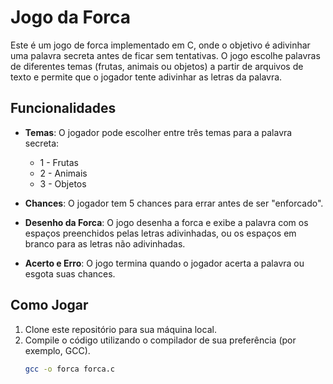 # Jogo da Forca

Este é um jogo de forca implementado em C, onde o objetivo é adivinhar uma palavra secreta antes de ficar sem tentativas. O jogo escolhe palavras de diferentes temas (frutas, animais ou objetos) a partir de arquivos de texto e permite que o jogador tente adivinhar as letras da palavra.

## Funcionalidades

- **Temas**: O jogador pode escolher entre três temas para a palavra secreta:
  - 1 - Frutas
  - 2 - Animais
  - 3 - Objetos

- **Chances**: O jogador tem 5 chances para errar antes de ser "enforcado".

- **Desenho da Forca**: O jogo desenha a forca e exibe a palavra com os espaços preenchidos pelas letras adivinhadas, ou os espaços em branco para as letras não adivinhadas.

- **Acerto e Erro**: O jogo termina quando o jogador acerta a palavra ou esgota suas chances.

## Como Jogar

1. Clone este repositório para sua máquina local.
2. Compile o código utilizando o compilador de sua preferência (por exemplo, GCC).
   ```bash
   gcc -o forca forca.c
